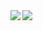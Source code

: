 <a href="https://github.com/anuraghazra/github-readme-stats">
  <img align="left" src="https://github-readme-stats.vercel.app/api?username=iaizawa0623&show_icons=true&count_private=true&theme=dracula&line_height=40" />
  <img align="left" src="https://github-readme-stats.vercel.app/api/top-langs/?username=iaizawa0623&count_private=true&theme=dracula" />
</a>

<!--START_SECTION:waka-->
<!--END_SECTION:waka-->
